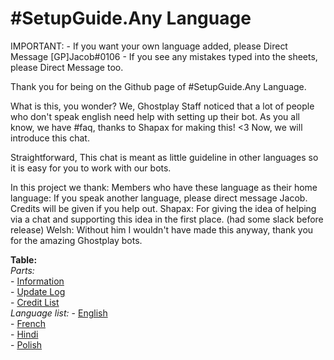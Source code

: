 # #SetupGuide.Any Language

IMPORTANT:
	- If you want your own language added, please Direct Message [GP]Jacob#0106
	- If you see any mistakes typed into the sheets, please Direct Message too.

Thank you for being on the Github page of #SetupGuide.Any Language.

What is this, you wonder?
We, Ghostplay Staff noticed that a lot of people who don't speak english need help with setting up their bot.
As you all know, we have #faq, thanks to Shapax for making this! <3
Now, we will introduce this chat. 

Straightforward, 
This chat is meant as little guideline in other languages so it is easy for you to work with our bots.


In this project we thank:
Members who have these language as their home language:
	If you speak another language, please direct message Jacob. Credits will be given if you help out.
Shapax:
	For giving the idea of helping via a chat and supporting this idea in the first place. (had some slack before release)
Welsh:
	Without him I wouldn't have made this anyway, thank you for the amazing Ghostplay bots.


**Table:** \
	*Parts:* \
	- [Information](https://github.com/Jacob-Ghostplay/Ghostplay-Setupguide-AnyLanguage/blob/master/README.md) \
	- [Update Log](https://github.com/Jacob-Ghostplay/Ghostplay-Setupguide-AnyLanguage/blob/master/Credit%20List)\
	- [Credit List](https://github.com/Jacob-Ghostplay/Ghostplay-Setupguide-AnyLanguage/blob/master/README.md) \
	*Language list:*
	- [English](https://github.com/Jacob-Ghostplay/Ghostplay-Setupguide-AnyLanguage/blob/master/Languages/English) \
	- [French](https://github.com/Jacob-Ghostplay/Ghostplay-Setupguide-AnyLanguage/blob/master/Languages/French) \
	- [Hindi](https://github.com/Jacob-Ghostplay/Ghostplay-Setupguide-AnyLanguage/blob/master/Languages/Hindi) \
	- [Polish](https://github.com/Jacob-Ghostplay/Ghostplay-Setupguide-AnyLanguage/blob/master/Languages/Polish) 

